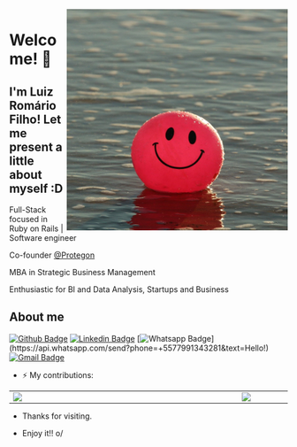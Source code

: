 <img align="right" width="400" height="400" src="https://github.com/luizromariofilho/luizromariofilho/blob/master/smiles.jpg">

# Welcome! 👋

## I'm Luiz Romário Filho! Let me present a little about myself :D

Full-Stack focused in Ruby on Rails | Software engineer

Co-founder [@Protegon](https://protegon.com.br/)

MBA in Strategic Business Management

Enthusiastic for BI and Data Analysis, Startups and Business

## About me 
[![Github Badge](https://img.shields.io/badge/-Github-000?style=flat-square&logo=Github&logoColor=white&link=https://github.com/luizromariofilho)](https://github.com/luizromariofilho)
[![Linkedin Badge](https://img.shields.io/badge/-LinkedIn-blue?style=flat-square&logo=Linkedin&logoColor=white&link=https://www.linkedin.com/in/luizromariofilho)](https://www.linkedin.com/in/luizromariofilho)
[![Whatsapp Badge](https://img.shields.io/badge/-Whatsapp-4CA143?style=flat-square&labelColor=4CA143&logo=whatsapp&logoColor=white&link=https://api.whatsapp.com/send?phone=+5577991343281&text=Hello!)](https://api.whatsapp.com/send?phone=+5577991343281&text=Hello!)
[![Gmail Badge](https://img.shields.io/badge/-Gmail-c14438?style=flat-square&logo=Gmail&logoColor=white&link=mailto:luizromariofilho@gmail.com)](mailto:luizromariofilho@gmail.com)

- ⚡ My contributions:
<center>
<table>
  <tr>
      <td>
        <img width="400px" align="left" src="https://github-readme-stats.vercel.app/api/top-langs/?username=luizromariofilho&hide=html&show_icons=true&layout=compact" />
      </td>
      <td>
        <img width="400px" align="left" src="https://github-readme-stats.vercel.app/api?username=luizromariofilho&count_private=true&layout=compact&show_icons=true" />
      </td>
  </tr>  
</table>
</center>

- Thanks for visiting. 
 
- Enjoy it!! o/

<!--
**luizromariofilho/luizromariofilho** is a ✨ _special_ ✨ repository because its `README.md` (this file) appears on your GitHub profile.

Here are some ideas to get you started:

- 🔭 I’m currently working on ...
- 🌱 I’m currently learning ...
- 👯 I’m looking to collaborate on ...
- 🤔 I’m looking for help with ...
- 💬 Ask me about ...
- 📫 How to reach me: ...
- 😄 Pronouns: ...
- ⚡ Fun fact: ...
-->
